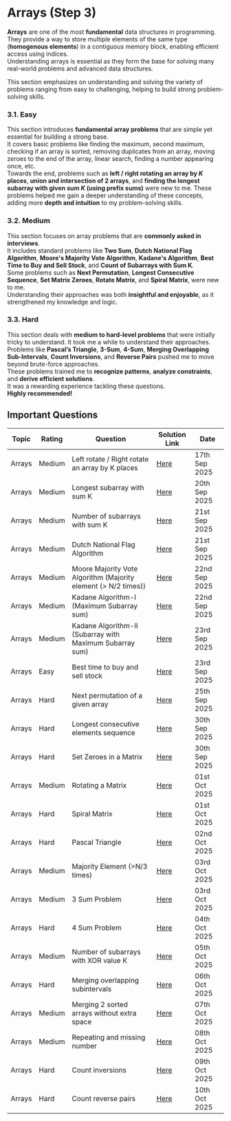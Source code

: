 # Arrays (Step 3)

**Arrays** are one of the most **fundamental** data structures in programming.  
They provide a way to store multiple elements of the same type (**homogenous elements**) in a contiguous memory block, enabling efficient access using indices.  
Understanding arrays is essential as they form the base for solving many real-world problems and advanced data structures.

This section emphasizes on understanding and solving the variety of problems ranging from easy to challenging, helping to build strong problem-solving skills.

### 3.1. Easy

This section introduces **fundamental array problems** that are simple yet essential for building a strong base.  
It covers basic problems like finding the maximum, second maximum, checking if an array is sorted, removing duplicates from an array, moving zeroes to the end of the array, linear search, finding a number appearing once, etc.  
Towards the end, problems such as **left / right rotating an array by _K_ places**, **union and intersection of 2 arrays**, and **finding the longest subarray with given sum _K_ (using prefix sums)** were new to me. These problems helped me gain a deeper understanding of these concepts, adding more **depth and intuition** to my problem-solving skills.

### 3.2. Medium

This section focuses on array problems that are **commonly asked in interviews**.  
It includes standard problems like **Two Sum**, **Dutch National Flag Algorithm**, **Moore's Majority Vote Algorithm**, **Kadane's Algorithm**, **Best Time to Buy and Sell Stock**, and **Count of Subarrays with Sum K**.  
Some problems such as **Next Permutation**, **Longest Consecutive Sequence**, **Set Matrix Zeroes**, **Rotate Matrix**, and **Spiral Matrix**, were new to me.  
Understanding their approaches was both **insightful and enjoyable**, as it strengthened my knowledge and logic.

### 3.3. Hard

This section deals with **medium to hard-level problems** that were initially tricky to understand. It took me a while to understand their approaches.  
Problems like **Pascal’s Triangle**, **3-Sum**, **4-Sum**, **Merging Overlapping Sub-Intervals**, **Count Inversions**, and **Reverse Pairs** pushed me to move beyond brute-force approaches.  
These problems trained me to **recognize patterns**, **analyze constraints**, and **derive efficient solutions**.  
It was a rewarding experience tackling these questions.  
**Highly recommended!**

## Important Questions

| Topic  | Rating | Question                                                         | Solution Link                     | Date          |
| ------ | ------ | ---------------------------------------------------------------- | --------------------------------- | ------------- |
| Arrays | Medium | Left rotate / Right rotate an array by K places                  | [Here](./lec1/Arrays6.java)       | 17th Sep 2025 |  
| Arrays | Medium | Longest subarray with sum K                                      | [Here](./lec1/Arrays13and14.java) | 20th Sep 2025 |  
| Arrays | Medium | Number of subarrays with sum K                                   | [Here](./lec2/Arrays14.java)      | 21st Sep 2025 |  
| Arrays | Medium | Dutch National Flag Algorithm                                    | [Here](./lec2/Arrays2.java)       | 21st Sep 2025 |  
| Arrays | Medium | Moore Majority Vote Algorithm (Majority element (> N/2 times))   | [Here](./lec2/Arrays3.java)       | 22nd Sep 2025 | 
| Arrays | Medium | Kadane Algorithm-I (Maximum Subarray sum)                        | [Here](./lec2/Arrays4.java)       | 22nd Sep 2025 | 
| Arrays | Medium | Kadane Algorithm-II (Subarray with Maximum Subarray sum)         | [Here](./lec2/Arrays5.java)       | 23rd Sep 2025 | 
| Arrays | Easy   | Best time to buy and sell stock                                  | [Here](./lec2/Arrays6.java)       | 23rd Sep 2025 | 
| Arrays | Hard   | Next permutation of a given array                                | [Here](./lec2/Arrays8.java)       | 25th Sep 2025 | 
| Arrays | Hard   | Longest consecutive elements sequence                            | [Here](./lec2/Arrays10.java)      | 30th Sep 2025 | 
| Arrays | Hard   | Set Zeroes in a Matrix                                           | [Here](./lec2/Arrays11.java)      | 30th Sep 2025 | 
| Arrays | Medium | Rotating a Matrix                                                | [Here](./lec2/Arrays12.java)      | 01st Oct 2025 | 
| Arrays | Hard   | Spiral Matrix                                                    | [Here](./lec2/Arrays13.java)      | 01st Oct 2025 | 
| Arrays | Hard   | Pascal Triangle                                                  | [Here](./lec3/Arrays1.java)       | 02nd Oct 2025 |
| Arrays | Medium | Majority Element (>N/3 times)                                    | [Here](./lec3/Arrays2.java)       | 03rd Oct 2025 | 
| Arrays | Medium | 3 Sum Problem                                                    | [Here](./lec3/Arrays3.java)       | 03rd Oct 2025 |
| Arrays | Hard   | 4 Sum Problem                                                    | [Here](./lec3/Arrays4.java)       | 04th Oct 2025 | 
| Arrays | Medium | Number of subarrays with XOR value K                             | [Here](./lec3/Arrays6.java)       | 05th Oct 2025 | 
| Arrays | Hard   | Merging overlapping subintervals                                 | [Here](./lec3/Arrays7.java)       | 06th Oct 2025 |
| Arrays | Medium | Merging 2 sorted arrays without extra space                      | [Here](./lec3/Arrays8.java)       | 07th Oct 2025 |
| Arrays | Medium | Repeating and missing number                                     | [Here](./lec3/Arrays9.java)       | 08th Oct 2025 |
| Arrays | Hard   | Count inversions                                                 | [Here](./lec3/Arrays10.java)      | 09th Oct 2025 |
| Arrays | Hard   | Count reverse pairs                                              | [Here](./lec3/Arrays11.java)      | 10th Oct 2025 |
